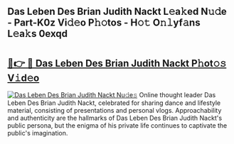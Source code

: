 ## Das Leben Des Brian Judith Nackt L𝚎a𝚔ed N𝚞𝚍e - Part-K0z Vi𝚍𝚎o P𝚑𝚘tos - H𝚘𝚝 O𝚗𝚕yf𝚊ns L𝚎a𝚔s 0exqd

# <h2><a href="http://kf6hvl.oniu.top/?m=Das+Leben+Des+Brian+Judith+Nackt">🔗👉 🔴 Das Leben Des Brian Judith Nackt P𝚑ot𝚘𝚜 V𝚒d𝚎o</a></h2>

[![Das Leben Des Brian Judith Nackt Nu𝚍e𝚜](https://i.imgur.com/0qMVB7G.gif)](http://kf6hvl.oniu.top/?m=Das+Leben+Des+Brian+Judith+Nackt)
Online thought leader Das Leben Des Brian Judith Nackt, celebrated for sharing dance and lifestyle material, consisting of presentations and personal vlogs. Approachability and authenticity are the hallmarks of Das Leben Des Brian Judith Nackt's public persona, but the enigma of his private life continues to captivate the public's imagination.  
